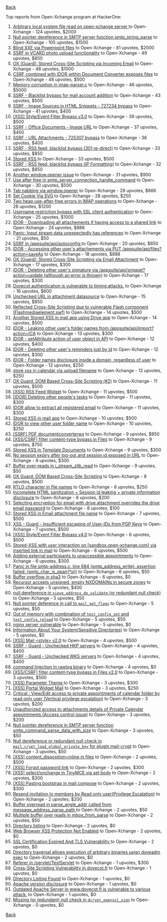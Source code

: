 [Back](../README.md)

Top reports from Open-Xchange program at HackerOne:

1. [Arbitrary local system file read on open-xchange server ](https://hackerone.com/reports/303744) to Open-Xchange - 124 upvotes, $2000
2. [Null pointer dereference in SMTP server function smtp_string_parse](https://hackerone.com/reports/827729) to Open-Xchange - 105 upvotes, $1500
3. [Blind XXE via Powerpoint files](https://hackerone.com/reports/334488) to Open-Xchange - 81 upvotes, $2000
4. [SSRF in VCARD photo upload functionality](https://hackerone.com/reports/296045) to Open-Xchange - 49 upvotes, $850
5. [OX (Guard): Stored Cross-Site Scripting via Incoming Email](https://hackerone.com/reports/156258) to Open-Xchange - 48 upvotes, $1000
6. [CSRF combined with IDOR within Document Converter exposes files](https://hackerone.com/reports/398316) to Open-Xchange - 48 upvotes, $500
7. [Memory corruption in imap-parser.c](https://hackerone.com/reports/537550) to Open-Xchange - 46 upvotes, $5000
8. [SSRF - Blacklist bypass for mail account addition](https://hackerone.com/reports/303378) to Open-Xchange - 43 upvotes, $500
9. [SSRF - Image Sources in HTML Snippets - 727234 bypass](https://hackerone.com/reports/737163) to Open-Xchange - 41 upvotes, $400
10. [[XSS] Style/Event Filter Bypass v3.0](https://hackerone.com/reports/314204) to Open-Xchange - 39 upvotes, $500
11. [SSRF - Office Documents - Image URL](https://hackerone.com/reports/738015) to Open-Xchange - 37 upvotes, $450
12. [SSRF - URL Attachments - 725307 bypass](https://hackerone.com/reports/737161) to Open-Xchange - 36 upvotes, $400
13. [SSRF - RSS feed, blacklist bypass (301 re-direct)](https://hackerone.com/reports/299135) to Open-Xchange - 33 upvotes, $850
14. [Stored XSS ](https://hackerone.com/reports/299806) to Open-Xchange - 33 upvotes, $500
15. [SSRF - RSS feed, blacklist bypass (IP Formatting)](https://hackerone.com/reports/299130) to Open-Xchange - 32 upvotes, $850
16. [Another window.opener issue](https://hackerone.com/reports/537840) to Open-Xchange - 31 upvotes, $900
17. [Use after free in smtp_server_connection_handle_command](https://hackerone.com/reports/827051) to Open-Xchange - 30 upvotes, $500
18. [Tab nabbing via window.opener](https://hackerone.com/reports/179568) to Open-Xchange - 28 upvotes, $666
19. [Set Cookie Via SVG](https://hackerone.com/reports/195045) to Open-Xchange - 28 upvotes, $250
20. [Two heap use-after-free errors in IMAP operations](https://hackerone.com/reports/546644) to Open-Xchange - 26 upvotes, $1200
21. [Username restriction bypass with SSL client authentication](https://hackerone.com/reports/480928) to Open-Xchange - 25 upvotes, $1000
22. [IDOR - Downloading all attachements if having access to a shared link](https://hackerone.com/reports/194790) to Open-Xchange - 24 upvotes, $888
23. [Panic: Input stream data unexpectedly has references](https://hackerone.com/reports/890793) to Open-Xchange - 21 upvotes, $50
24. [SSRF in /appsuite/api/autoconfig ](https://hackerone.com/reports/293847) to Open-Xchange - 20 upvotes, $850
25. [IDOR - Accessing other user's attachements via PUT /appsuite/api/files?action=saveAs](https://hackerone.com/reports/204984) to Open-Xchange - 18 upvotes, $888
26. [OX (Guard): Stored Cross-Site Scripting via Email Attachment](https://hackerone.com/reports/165275) to Open-Xchange - 17 upvotes, $300
27. [IDOR - Deleting other user's signature via /appsuite/api/snippet?action=update (although an error is thrown)](https://hackerone.com/reports/199321) to Open-Xchange - 17 upvotes, $300
28. [Dovecot authentication is vulnerable to timing attacks.](https://hackerone.com/reports/219607) to Open-Xchange - 16 upvotes, $600
29. [Unchecked URL in attachment datasource](https://hackerone.com/reports/725307) to Open-Xchange - 15 upvotes, $850
30. [Reflected Cross-Site Scripting due to vulnerable Flash component (Flashmediaelement.swf)](https://hackerone.com/reports/180253) to Open-Xchange - 14 upvotes, $500
31. [Another Stored XSS in mail app using Drive app](https://hackerone.com/reports/538632) to Open-Xchange - 14 upvotes, $500
32. [IDOR - Leaking other user's folder names from /appsuite/api/import?action=ICA](https://hackerone.com/reports/199281) to Open-Xchange - 13 upvotes, $300
33. [IDOR - setAttribute action of user object in API](https://hackerone.com/reports/285432) to Open-Xchange - 12 upvotes, $400
34. [IDOR - Deleting other user's reminders just by id](https://hackerone.com/reports/198969) to Open-Xchange - 12 upvotes, $300
35. [IDOR - Folder names disclosure inside a domain, regardless of user](https://hackerone.com/reports/194574) to Open-Xchange - 12 upvotes, $250
36. [store xss in calendar via upload filename](https://hackerone.com/reports/385407) to Open-Xchange - 12 upvotes, $250
37. [OX Guard: DOM Based Cross-Site Scripting (#2)](https://hackerone.com/reports/164821) to Open-Xchange - 11 upvotes, $500
38. [[XSS] RSS Feed Widget](https://hackerone.com/reports/361938) to Open-Xchange - 11 upvotes, $500
39. [[IDOR] Deleting other people's tasks](https://hackerone.com/reports/293845) to Open-Xchange - 11 upvotes, $300
40. [IDOR allow to extract all registered email](https://hackerone.com/reports/302485) to Open-Xchange - 11 upvotes, $300
41. [Stored XSS in mail app](https://hackerone.com/reports/538323) to Open-Xchange - 10 upvotes, $500
42. [IDOR to view other user folder name](https://hackerone.com/reports/333767) to Open-Xchange - 10 upvotes, $250
43. [[SSRF] PDF documentconverterws](https://hackerone.com/reports/361793) to Open-Xchange - 9 upvotes, $850
44. [[XSS/CSRF] filter content-type bypass in Files](https://hackerone.com/reports/304098) to Open-Xchange - 9 upvotes, $750
45. [Stored XSS in Template Documents](https://hackerone.com/reports/179559) to Open-Xchange - 9 upvotes, $300
46. [No session expiry after log-out and session id exposed in URL](https://hackerone.com/reports/434715) to Open-Xchange - 9 upvotes, $300
47. [Buffer over-reads in i_stream_zlib_read](https://hackerone.com/reports/832227) to Open-Xchange - 9 upvotes, $50
48. [OX Guard: DOM Based Cross-Site Scripting](https://hackerone.com/reports/158853) to Open-Xchange - 8 upvotes, $500
49. [RTLO character in file names](https://hackerone.com/reports/210354) to Open-Xchange - 8 upvotes, $250
50. [Incomplete HTML sanitization + Session id leaking + private information disclosure](https://hackerone.com/reports/200487) to Open-Xchange - 8 upvotes, $200
51. [Selecting encryption for email with drive attachment overrides the drive email password](https://hackerone.com/reports/180037) to Open-Xchange - 8 upvotes, $100
52. [Stored XSS in Email attachment file name](https://hackerone.com/reports/388506) to Open-Xchange - 7 upvotes, $500
53. [XSS - Guard - Insufficient escaping of User-IDs from PGP Keys](https://hackerone.com/reports/788691) to Open-Xchange - 7 upvotes, $500
54. [[XSS] Style/Event Filter Bypass v4.0](https://hackerone.com/reports/342610) to Open-Xchange - 6 upvotes, $500
55. [Stored-XSS with user interaction on [sandbox.open-xchange.com] via inserted link in mail](https://hackerone.com/reports/325510) to Open-Xchange - 6 upvotes, $500
56. [Adding external participants to unaccessible appointments](https://hackerone.com/reports/294232) to Open-Xchange - 6 upvotes, $300
57. [Panic in file smtp-address.c: line 684 (smtp_address_write): assertion failed: (smtp_char_is_qpair(*p))](https://hackerone.com/reports/890798) to Open-Xchange - 6 upvotes, $50
58. [Buffer overflow in sha3](https://hackerone.com/reports/356763) to Open-Xchange - 6 upvotes, $0
59. [Recursor accepts unsigned, empty NXDOMAINs in secure zones](https://hackerone.com/reports/858854) to Open-Xchange - 5 upvotes, $400
60. [null dereference in `sieve_address_do_validate` (or redundant null check)](https://hackerone.com/reports/891069) to Open-Xchange - 5 upvotes, $50
61. [Null pointer deference in call to `mail_get_flags`](https://hackerone.com/reports/891080) to Open-Xchange - 5 upvotes, $50
62. [Out of memory with combination of `test_config_set` and `test_config_reload`](https://hackerone.com/reports/898693) to Open-Xchange - 5 upvotes, $50
63. [nginx server vulnerable](https://hackerone.com/reports/137230) to Open-Xchange - 5 upvotes, $0
64. [Information About Your System(Sensitive Directories)](https://hackerone.com/reports/200572) to Open-Xchange - 5 upvotes, $0
65. [[XSS] Mail \<style\> v2.0](https://hackerone.com/reports/299466) to Open-Xchange - 4 upvotes, $500
66. [SSRF - Guard - Unchecked HKP servers](https://hackerone.com/reports/792953) to Open-Xchange - 4 upvotes, $400
67. [SSRF - Guard - Unchecked WKS servers](https://hackerone.com/reports/792960) to Open-Xchange - 4 upvotes, $400
68. [command Injection in rawlog binary](https://hackerone.com/reports/356775) to Open-Xchange - 4 upvotes, $0
69. [[XSS/CSRF] filter content-type bypass in Files v2.0](https://hackerone.com/reports/321980) to Open-Xchange - 3 upvotes, $500
70. [[XSS] Parameter Theme ](https://hackerone.com/reports/340926) to Open-Xchange - 3 upvotes, $300
71. [[XSS] Portal Widget Mail](https://hackerone.com/reports/295540) to Open-Xchange - 3 upvotes, $250
72. [Critical : View/Edit access to private appointments of calendar folder by read only user (Vertical privilege escalation)](https://hackerone.com/reports/220874) to Open-Xchange - 3 upvotes, $200
73. [Unauthorized access to attachments details of Private Calendar appointments  (Access control issue)](https://hackerone.com/reports/220864) to Open-Xchange - 3 upvotes, $200
74. [ Null pointer dereference in SMTP server function smtp_command_parse_data_with_size](https://hackerone.com/reports/831290) to Open-Xchange - 3 upvotes, $50
75. [Null dereference or redundant null check in `mail_crypt_load_global_private_key` for plugin mail-crypt](https://hackerone.com/reports/908894) to Open-Xchange - 3 upvotes, $50
76. [[XSS] content_disposition=inline in files](https://hackerone.com/reports/356586) to Open-Xchange - 2 upvotes, $500
77. [[XSS] Forgot password link](https://hackerone.com/reports/337488) to Open-Xchange - 2 upvotes, $300
78. [[XSS] select/onchange in TinyMCE via set body](https://hackerone.com/reports/335607) to Open-Xchange - 2 upvotes, $300
79. [[XSS] Pasting bootstrap in mail compose](https://hackerone.com/reports/331975) to Open-Xchange - 2 upvotes, $300
80. [Resend invitation to members by Read only user(Privilege Escalation)](https://hackerone.com/reports/219192) to Open-Xchange - 2 upvotes, $200
81. [Buffer overread in parse_angle_addr called from message_address_parse_path ](https://hackerone.com/reports/836045) to Open-Xchange - 2 upvotes, $50
82. [Multiple buffer over reads in mbox_from_parse](https://hackerone.com/reports/836036) to Open-Xchange - 2 upvotes, $50
83. [Directory listing](https://hackerone.com/reports/193753) to Open-Xchange - 2 upvotes, $0
84. [Web Browser XSS Protection Not Enabled](https://hackerone.com/reports/187225) to Open-Xchange - 2 upvotes, $0
85. [SSL Certification Expired And TLS Vulnerability ](https://hackerone.com/reports/207404) to Open-Xchange - 2 upvotes, $0
86. [Directory traversal allows execution of arbitrary binaries usign doveadm exec](https://hackerone.com/reports/883104) to Open-Xchange - 2 upvotes, $0
87. [Referer in /servlet/TestServlet](https://hackerone.com/reports/342976) to Open-Xchange - 1 upvotes, $300
88. [Cross-Site Scripting Vulnerability in dovecot.fi](https://hackerone.com/reports/135316) to Open-Xchange - 1 upvotes, $0
89. [DIrectory Listing Found](https://hackerone.com/reports/138558) to Open-Xchange - 1 upvotes, $0
90. [Apache version disclosure](https://hackerone.com/reports/139547) to Open-Xchange - 1 upvotes, $0
91. [Outdated Apache Server in www.dovecot.fi is vulnerable to various attack.](https://hackerone.com/reports/139591) to Open-Xchange - 1 upvotes, $0
92. [Missing (or redundant) null check in `dcrypt_openssl_sign`](https://hackerone.com/reports/883606) to Open-Xchange - 0 upvotes, $0


[Back](../README.md)
